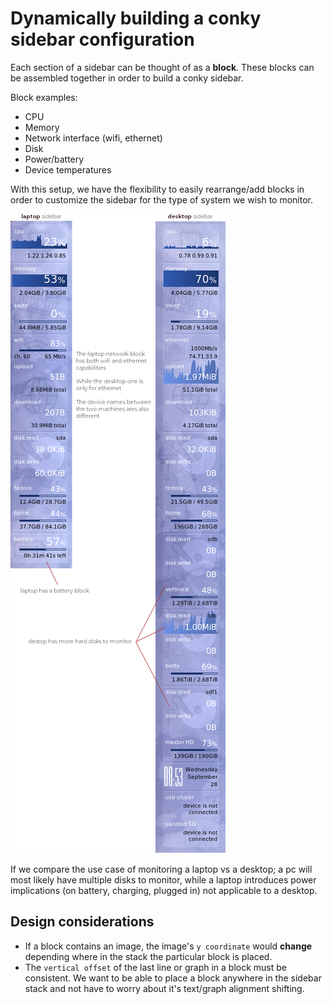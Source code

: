 # Dynamically building a conky sidebar configuration
Each section of a sidebar can be thought of as a **block**.  These blocks can be assembled together in order to build a conky sidebar.

Block examples:

- CPU
- Memory
- Network interface (wifi, ethernet)
- Disk
- Power/battery
- Device temperatures

With this setup, we have the flexibility to easily rearrange/add blocks in order to customize the sidebar for the type of system we wish to monitor.

![system differences](system-differences.png)

If we compare the use case of monitoring a laptop vs a desktop; a pc will most likely have multiple disks to monitor, while a laptop introduces power implications (on battery, charging, plugged in) not applicable to a desktop.

## Design considerations
- If a block contains an image, the image's `y coordinate` would **change** depending where in the stack the particular block is placed.
- The `vertical offset` of the last line or graph in a block must be consistent.  We want to be able to place a block anywhere in the sidebar stack and not have to worry about it's text/graph alignment shifting.